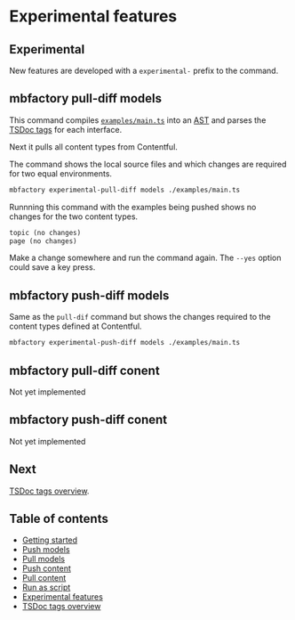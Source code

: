 # Experimental features

## Experimental

New features are developed with a `experimental-` prefix to the command.

## mbfactory pull-diff models

This command compiles [`examples/main.ts`](../examples/main.ts) into an
[AST](https://en.wikipedia.org/wiki/Abstract_syntax_tree) and parses the [TSDoc
tags](./tsdocs-tags-overview.md) for each interface.

Next it pulls all content types from Contentful.

The command shows the local source files and which changes are required for two
equal environments.

```bash
mbfactory experimental-pull-diff models ./examples/main.ts
```

Runnning this command with the examples being pushed shows no changes for the
two content types.

```txt
topic (no changes)
page (no changes)
```

Make a change somewhere and run the command again. The `--yes` option could save
a key press.

## mbfactory push-diff models

Same as the `pull-dif` command but shows the changes required to the content
types defined at Contentful.

```bash
mbfactory experimental-push-diff models ./examples/main.ts
```

## mbfactory pull-diff conent

Not yet implemented

## mbfactory push-diff conent

Not yet implemented

## Next

[TSDoc tags overview](./tsdocs-tags-overview.md).

## Table of contents

- [Getting started](./getting-started.md)
- [Push models](./push-models.md)
- [Pull models](./pull-models.md)
- [Push content](./push-content.md)
- [Pull content](./pull-content.md)
- [Run as script](./run-as-script.md)
- [Experimental features](./experimental-features.md)
- [TSDoc tags overview](./tsdocs-tags-overview.md)

